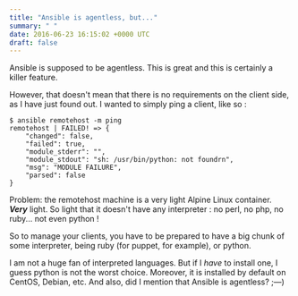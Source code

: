 ```yaml
---
title: "Ansible is agentless, but..."
summary: " "
date: 2016-06-23 16:15:02 +0000 UTC
draft: false
---
```

Ansible is supposed to be agentless. This is great and this is certainly a killer feature.

However, that doesn't mean that there is no requirements on the client side, as I have just found out. I wanted to simply ping a client, like so :
<pre><code>$ ansible remotehost -m ping
remotehost | FAILED! =&gt; {
    "changed": false, 
    "failed": true, 
    "module_stderr": "", 
    "module_stdout": "sh: /usr/bin/python: not foundrn", 
    "msg": "MODULE FAILURE", 
    "parsed": false
}
</code></pre>
Problem: the remotehost machine is a very light Alpine Linux container. <em><strong>Very</strong></em> light. So light that it doesn't have any interpreter : no perl, no php, no ruby... not even python !

So to manage your clients, you have to be prepared to have a big chunk of some interpreter, being ruby (for puppet, for example), or python.

I am not a huge fan of interpreted languages. But if I <em>have</em> to install one, I guess python is not the worst choice. Moreover, it is installed by default on CentOS, Debian, etc. And also, did I mention that Ansible is agentless? ;—)
